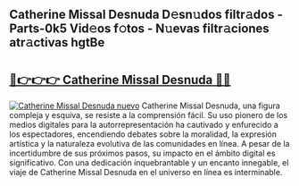 ## Catherine Missal Desnuda D𝚎sn𝚞dos filtr𝚊dos - Parts-0k5 Vid𝚎os f𝚘tos - N𝚞evas filtr𝚊ciones atr𝚊ctivas hgtBe

# <h2><a href="http://mb3oox.tromn.icu/?c=Catherine+Missal+Desnuda">🔗👉👉👉 Catherine Missal Desnuda 🔗🔗</a></h2>

[![Catherine Missal Desnuda nuevo](https://i.imgur.com/pEAQMta.gif)](http://mb3oox.tromn.icu/?c=Catherine+Missal+Desnuda)
Catherine Missal Desnuda, una figura compleja y esquiva, se resiste a la comprensión fácil. Su uso pionero de los medios digitales para la autorrepresentación ha cautivado y enfurecido a los espectadores, encendiendo debates sobre la moralidad, la expresión artística y la naturaleza evolutiva de las comunidades en línea. A pesar de la incertidumbre de sus próximos pasos, su impacto en el ámbito digital es significativo. Con una dedicación inquebrantable y un encanto innegable, el viaje de Catherine Missal Desnuda en el universo en línea es interminable.

